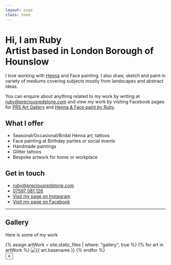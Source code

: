 ```yaml
---
layout: page
class: home
---
```


<div class="masthead">  
  <h1 class="masthead_heading">Hi, I am Ruby
    <div class="masthead_subheading">Artist based in London Borough of Hounslow</div>
   </h1>
  
  <p class="masthead_description">I love working with <a href="https://en.wikipedia.org/wiki/Henna" target="_blank">Henna</a> and Face painting. I also draw, sketch and paint in variety of mediums covering subjects mostly from landscapes and abstract ideas.</p>
  <p class="masthead_description">You can enquire about anything related to my work by writing at <a href="mailto:ruby@preciousredstone.com">ruby@preciousredstone.com</a> and view my work by visiting Facebook pages for <a href="https://facebook.com/PRSArtGallery/photos">PRS Art Gallery</a> and <a href="https://facebook.com/HennaByRuby/photos">Henna &amp; Face paint by Ruby</a>.</p>
</div>

<div class="row">
  <div id="hire" class="col-sm-4 col-sm-offset-1 hire">
    <h2 class="hire_heading">What I offer</h2>
    <ul class="list-unstyled hire_services">
      <li>Seasonal/Occasional/Bridal Henna art, tattoos</li>
      <li>Face painting at Birthday parties or social events</li>
      <li>Handmade paintings</li>
      <li>Glitter tattoos</li>
      <li>Bespoke artwork for home or workplace</li>
    </ul>
  </div>

  <div id="contact" class="col-sm-4 col-sm-offset-2 contact">
    <h2 class="contact_heading">Get in touch</h2>
    <ul class="list-unstyled contact_details">
      <li><a href="mailto:ruby@preciousredstone.com">ruby@preciousredstone.com</a></li>
      <li><a href="tel:07983580025">07597 081 126</a></li>
      <li><a href="https://www.instagram.com/hennabyrubylondon">Visit my page on Instagram</a></li>
      <li><a href="https://www.facebook.com/hennabyruby">Visit my page on Facebook</a></li>
    </ul>
  </div>
</div>

<hr>

<div id="gallery" class="gallery">
  <h2 class="gallery_heading">Gallery</h2>
  <p class="gallery_description">Here is some of my work</p>
  {% assign artWork = site.static_files | where: "gallery", true %}
  {% for art in artWork %}
    <img src="{{ art.path | prepend: site.url }}" alt="{{ art.basename }}" class="gallery_image gallery_image--interactive img-responsive">
  {% endfor %}
  <div class="gallery_lightbox gallery_lightbox--hidden">
    <button class="gallery_lightbox_close" type="button">&times;</button>
    <div class="gallery_lightbox_image"></div>
  </div>
</div>
